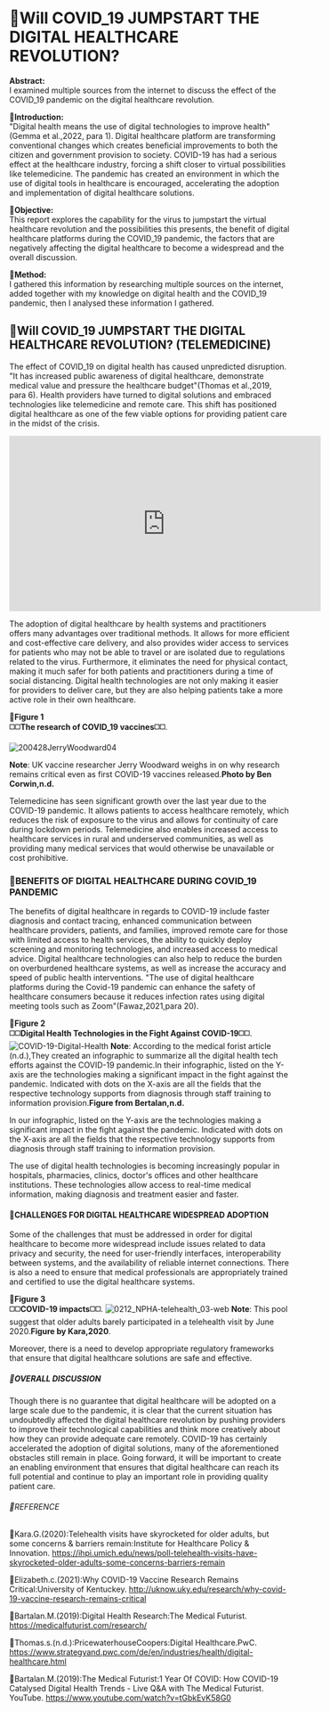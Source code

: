 # 🔷Will COVID_19 JUMPSTART THE DIGITAL HEALTHCARE REVOLUTION? 
**Abstract:**    
I examined multiple sources from the internet to discuss the effect of the COVID_19 pandemic on the digital healthcare revolution.

**🔸Introduction:**    
"Digital health means the use of digital technologies to improve health"(Gemma et al.,2022, para 1). Digital healthcare platform are transforming conventional changes which creates beneficial improvements  to both the citizen and government provision to society.
COVID-19 has had a serious effect at the healthcare industry, forcing a shift closer to virtual possibilities like telemedicine. The pandemic has created an environment in which the use of digital tools in healthcare is encouraged, accelerating the adoption and implementation of digital healthcare solutions.

**🔸Objective:**    
This report explores the capability for the virus to jumpstart the virtual healthcare revolution and the possibilities this presents, the benefit of digital healthcare platforms during the COVID_19 pandemic, the factors that are negatively affecting the digital healthcare to become a widespread and the overall discussion.

**🔸Method:**   
I gathered this information by researching multiple sources on the internet, added together with my knowledge on digital health and the COVID_19 pandemic, then I analysed these information I gathered. 

## 🔷Will COVID_19 JUMPSTART THE DIGITAL HEALTHCARE REVOLUTION? (TELEMEDICINE) 
The effect of COVID_19 on digital health has caused unpredicted disruption. "It has increased public awareness of digital healthcare, demonstrate medical value and pressure the healthcare budget"(Thomas et al.,2019, para 6). Health providers have turned to digital solutions and embraced technologies like telemedicine and remote care. This shift has positioned digital healthcare as one of the few viable options for providing patient care in the midst of the crisis.

<iframe width="560" height="315" src="https://www.youtube.com/embed/tGbkEvK58G0" title="YouTube video player" frameborder="0" allow="accelerometer; autoplay; clipboard-write; encrypted-media; gyroscope; picture-in-picture; web-share" allowfullscreen></iframe>

The adoption of digital healthcare by health systems and practitioners offers many advantages over traditional methods. It allows for more efficient and cost-effective care delivery, and also provides wider access to services for patients who may not be able to travel or are isolated due to regulations related to the virus. Furthermore, it eliminates the need for physical contact, making it much safer for both patients and practitioners during a time of social distancing.
Digital health technologies are not only making it easier for providers to deliver care, but they are also helping patients take a more active role in their own healthcare. 

**🔘Figure 1**                                                                                                                                                        
**◻️◻️The research of COVID_19 vaccines◻️◻️**. 

![200428JerryWoodward04](https://user-images.githubusercontent.com/123191250/216840108-45e7bcdb-81c6-48c5-b7c4-7f9fa82ee7d5.jpeg)

**Note**: UK vaccine researcher Jerry Woodward weighs in on why research remains critical even as first COVID-19 vaccines released.**Photo by Ben Corwin,n.d.**

Telemedicine has seen significant growth over the last year due to the COVID-19 pandemic. It allows patients to access healthcare remotely, which reduces the risk of exposure to the virus and allows for continuity of care during lockdown periods. Telemedicine also enables increased access to healthcare services in rural and underserved communities, as well as providing many medical services that would otherwise be unavailable or cost prohibitive.


### 🔷BENEFITS OF DIGITAL HEALTHCARE DURING COVID_19 PANDEMIC
The benefits of digital healthcare in regards to COVID-19 include faster diagnosis and contact tracing, enhanced communication between healthcare providers, patients, and families, improved remote care for those with limited access to health services, the ability to quickly deploy screening and monitoring technologies, and increased access to medical advice. Digital healthcare technologies can also help to reduce the burden on overburdened healthcare systems, as well as increase the accuracy and speed of public health interventions. "The use of digital healthcare platforms during the Covid-19 pandemic can enhance the safety of healthcare consumers because it reduces infection rates using digital meeting tools such as Zoom"(Fawaz,2021,para 20).

**🔘Figure 2**                                                                                                                                                        
**◻️◻️Digital Health Technologies in the Fight Against COVID-19◻️◻️**.
![COVID-19-Digital-Health](https://user-images.githubusercontent.com/123191250/216839898-d689bfe8-669a-4b9a-bb22-80a853af91cc.jpeg)
**Note**: According to the medical forist article (n.d.),They created an infographic to summarize all the digital health tech efforts against the COVID-19 pandemic.In their infographic, listed on the Y-axis are the technologies making a significant impact in the fight against the pandemic. Indicated with dots on the X-axis are all the fields that the respective technology supports from diagnosis through staff training to information provision.**Figure from Bertalan,n.d.**

In our infographic, listed on the Y-axis are the technologies making a significant impact in the fight against the pandemic. Indicated with dots on the X-axis are all the fields that the respective technology supports from diagnosis through staff training to information provision.

The use of digital health technologies is becoming increasingly popular in hospitals, pharmacies, clinics, doctor's offices and other healthcare institutions. These technologies allow access to real-time medical information, making diagnosis and treatment easier and faster.

#### 🔷CHALLENGES FOR DIGITAL HEALTHCARE WIDESPREAD ADOPTION
Some of the challenges that must be addressed in order for digital healthcare to become more widespread include issues related to data privacy and security, the need for user-friendly interfaces, interoperability between systems, and the availability of reliable internet connections. There is also a need to ensure that medical professionals are appropriately trained and certified to use the digital healthcare systems.

**🔘Figure 3**                                                                                                                                                        
**◻️◻️COVID-19 impacts◻️◻️**.
![0212_NPHA-telehealth_03-web](https://user-images.githubusercontent.com/123191250/216833645-f7a8672e-bc94-4dff-95fd-ac4fe3e70a47.png)
**Note**:  This pool suggest that older adults barely participated in a telehealth visit by June 2020.**Figure by Kara,2020**.

 Moreover, there is a need to develop appropriate regulatory frameworks that ensure that digital healthcare solutions are safe and effective. 
 
##### 🔷OVERALL DISCUSSION 
Though there is no guarantee that digital healthcare will be adopted on a large scale due to the pandemic, it is clear that the current situation has undoubtedly affected the digital healthcare revolution by pushing providers to improve their technological capabilities and think more creatively about how they can provide adequate care remotely.
COVID-19 has certainly accelerated the adoption of digital solutions, many of the aforementioned obstacles still remain in place. Going forward, it will be important to create an enabling environment that ensures that digital healthcare can reach its full potential and continue to play an important role in providing quality patient care.

######  🔷REFERENCE
 🔸Kara.G.(2020):Telehealth visits have skyrocketed for older adults, but some concerns & barriers remain:Institute for Healthcare Policy & Innovation. https://ihpi.umich.edu/news/poll-telehealth-visits-have-skyrocketed-older-adults-some-concerns-barriers-remain
 
 🔸Elizabeth.c.(2021):Why COVID-19 Vaccine Research Remains Critical:University of Kentuckey. http://uknow.uky.edu/research/why-covid-19-vaccine-research-remains-critical
 
 🔸Bartalan.M.(2019):Digital Health Research:The Medical Futurist. https://medicalfuturist.com/research/
 
 🔸Thomas.s.(n.d.):PricewaterhouseCoopers:Digital Healthcare.PwC. https://www.strategyand.pwc.com/de/en/industries/health/digital-healthcare.html
 
 🔸Bartalan.M.(2019):The Medical Futurist:1 Year Of COVID: How COVID-19 Catalysed Digital Health Trends - Live Q&A with The Medical Futurist. YouTube. https://www.youtube.com/watch?v=tGbkEvK58G0
